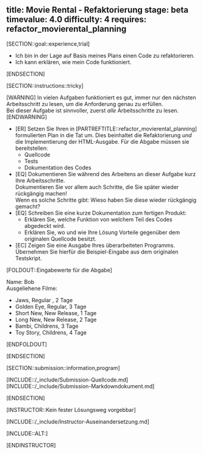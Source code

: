 title: Movie Rental - Refaktorierung
stage: beta
timevalue: 4.0
difficulty: 4
requires: refactor_movierental_planning
---

[SECTION::goal::experience,trial]

- Ich bin in der Lage auf Basis meines Plans einen Code zu refaktorieren.
- Ich kann erklären, wie mein Code funktioniert.

[ENDSECTION]

[SECTION::instructions::tricky]

[WARNING]
In vielen Aufgaben funktioniert es gut, immer nur den nächsten Arbeitsschritt zu lesen, um die 
Anforderung genau zu erfüllen.  
Bei dieser Aufgabe ist sinnvoller, zuerst _alle_ Arbeitsschritte zu lesen.
[ENDWARNING]

- [ER] Setzen Sie Ihren in [PARTREFTITLE::refactor_movierental_planning] formulierten Plan 
  in die Tat um.
  Dies beinhaltet die Refaktorierung _und_ die Implementierung der HTML-Ausgabe.
  Für die Abgabe müssen sie bereitstellen:
    - Quellcode
    - Tests
    - Dokumentation des Codes
- [EQ] Dokumentieren Sie während des Arbeitens an dieser Aufgabe kurz Ihre Arbeitsschritte.  
  Dokumentieren Sie vor allem auch Schritte, die Sie später wieder rückgängig machen!  
  Wenn es solche Schritte gibt: Wieso haben Sie diese wieder rückgängig gemacht?
- [EQ] Schreiben Sie eine kurze Dokumentation zum fertigen Produkt:
    - Erklären Sie, welche Funktion von welchem Teil des Codes abgedeckt wird.
    - Erklären Sie, wo und wie Ihre Lösung Vorteile gegenüber dem originalen Quellcode besitzt.
- [EC] Zeigen Sie eine Ausgabe Ihres überarbeiteten Programms.
  Übernehmen Sie hierfür die Beispiel-Eingabe aus dem originalen Testskript.

[FOLDOUT::Eingabewerte für die Abgabe]

Name: Bob  
Ausgeliehene Filme:

- Jaws, Regular , 2 Tage
- Golden Eye, Regular, 3 Tage
- Short New, New Release, 1 Tage
- Long New, New Release, 2 Tage
- Bambi, Childrens, 3 Tage
- Toy Story, Childrens, 4 Tage

[ENDFOLDOUT]

[ENDSECTION]

[SECTION::submission::information,program]

[INCLUDE::/_include/Submission-Quellcode.md]
[INCLUDE::/_include/Submission-Markdowndokument.md]

[ENDSECTION]

[INSTRUCTOR::Kein fester Lösungsweg vorgebbar]

[INCLUDE::/_include/Instructor-Auseinandersetzung.md]

[INCLUDE::ALT:]

[ENDINSTRUCTOR]
